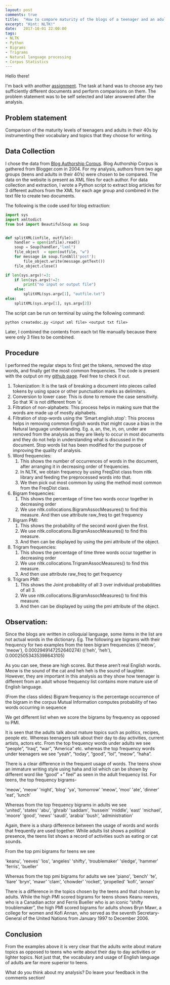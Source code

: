 ```yaml
---
layout: post
comments: true
title:  "How to compare maturity of the blogs of a teenager and an adult"
excerpt: "Hint: NLTK!"
date:   2017-10-01 22:00:00
tags:
- NLTK
- Python
- Bigrams
- Trigrams
- Natural language processing
- Corpus Statistics
---
```


Hello there!

I'm back with another [assignment](https://github.com/ayesha92ahmad/blog-comparison-teen-middleaged).
The task at hand was to choose any two sufficiently different documents and perform comparisons on them. The problem statement was to be self selected and later answered after the analysis.


## Problem statement
Comparison of the maturity levels of teenagers and adults in their 40s by instrumenting their vocabulary and topics that they choose for writing.

## Data Collection
I chose the data from [Blog Authorship Corpus](http://u.cs.biu.ac.il/~koppel/BlogCorpus.htm).
Blog Authorship Corpus is gathered from Blogger.com in 2004. For my analysis, authors from two age groups (teens and adults in their 40’s) were chosen to be compared. The data on the website is present as XML files for each author. For data collection and extraction, I wrote a Python script to extract blog articles for 3 different authors from the XML for each age group and combined in the text file to create two documents.

The following is the code used for blog extraction:


```Python
import sys
import xmltodict
from bs4 import BeautifulSoup as Soup


def splitXML(infile, outfile):
    handler = open(infile).read()
    soup = Soup(handler,"lxml")
    file_object  = open(outfile, "w")
    for message in soup.findAll('post'):
        file_object.write(message.getText())
    file_object.close()

if len(sys.argv)!=3:
    if len(sys.argv)!=2:
        print("no input or output file")
    else:
        splitXML(sys.argv[1], "outfile.txt")
else:
    splitXML(sys.argv[1], sys.argv[2])
```

The script can be run on terminal by using the following command:
```
python createdoc.py <input xml file> <output txt file>
```
Later, I combined the contents from each txt file manually because there were only 3 files to be combined.


## Procedure

I performed the regular steps to first get the tokens, removed the stop words, and finally get the most common frequencies. The code is present with the output on my [github page](https://github.com/ayesha92ahmad/blog-comparison-teen-middleaged). Feel free to check it out.


1. Tokenization: It is the task of breaking a document into pieces called tokens by using space or other punctuation marks as delimiters.
2. Conversion to lower case: This is done to remove the case sensitivity. So that ‘A’ is not different from ‘a’.
3. Filtration of non-alphabets: This process helps in making sure that the words are made up of mostly alphabets.
4. Filtration of stop-words using the 'Smart.english.stop': This process helps in removing common English words that might cause a bias in the Natural language understanding. Eg. a, an, the, in, on, under are removed from the analysis as they are likely to occur in most documents and they do not help in understanding what is discussed in the document. Stop words list has been modified for the purpose of improving the quality of analysis.
5.	Word frequencies:
    1.	This shows the number of occurrences of words in the document, after arranging it in decreasing order of frequencies.
    1.	In NLTK, we obtain frequency by using FreqDist class from nltk library and feeding the preprocessed words into that.
    1.	We then pick out most common by using the method most common from the FreqDist class.
6.	Bigram frequencies:
    1.	This shows the percentage of time two words occur together in decreasing order
    1.	We use nltk.collocations.BigramAssocMeasures() to find this measure.
    And then use attribute raw_freq to get frequency
7.	Bigram PMI:
    1.	This shows the probability of the second word given the first.
    1.	We use nltk.collocations.BigramAssocMeasures() to find this measure.
    1.	And then can be displayed by using the pmi attribute of the object.
8.	Trigram frequencies:
    1.	This shows the percentage of time three words occur together in decreasing order
    1.	We use nltk.collocations.TrigramAssocMeasures() to find this measure.
    1. And then use attribute raw_freq to get frequency
9.	Trigram PMI:
    1.	This shows the Joint probability of all 3 over individual probabilities of all 3.
    1.	We use nltk.collocations.BigramAssocMeasures() to find this measure.
    1.	And then can be displayed by using the pmi attribute of the object.



## Observation:

Since the blogs are written in colloquial language, some items in the list are not actual words in the dictionary. Eg. The following are bigrams with their frequency for two examples from the teen bigram frequencies
(('meow', 'meow'), 0.0002949147252640274)
(('heh', 'heh'), 0.00025053435398643105)

As you can see, these are high scores. But these aren’t real English words. Meow is the sound of the cat and heh heh is the sound of laughter. However, they are important in this analysis as they show how teenager is different from an adult whose frequency list contains more mature use of English language.

(From the class slides)
Bigram frequency is the percentage occurrence of the bigram in the corpus
Mutual Information computes probability of two words occurring in sequence

We get different list when we score the bigrams by frequency as opposed to PMI.

It is seen that the adults talk about mature topics such as politics, recipes, people etc. Whereas teenagers talk about their day to day activities, current artists, actors etc.
From the top frequency words under adults we see “people”, “Iraq”, “war”, “America” etc. whereas the top frequency words under teenagers we see “yeah”, “today”, “good”, “lol”, “meow”, “haha”.

There is a clear difference in the frequent usage of words. The teens show an immature writing style using haha and lol which can be shown by different word like “good” +” feel” as seen in the adult frequency list.
For teens, the top frequency bigrams-

'meow', 'meow'
'night', 'blog'
'ya', 'tomorrow'
'meow', 'moo'
'ate', 'dinner'
'eat', 'lunch'

Whereas from the top frequency bigrams in adults we see  
'united', 'states'
'abu', 'ghraib'
'saddam', 'hussein'
'middle', 'east'
'michael', 'moore'
'good', 'news'
'saudi', 'arabia'
'bush', 'administration'

Again, there is a sharp difference between the usage of words and words that frequently are used together.  While adults list shows a political presence, the teens list shows a record of activities such as eating or cat sounds.

From the top pmi bigrams for teens we see

'keanu', 'reeves'
'los', 'angeles'
'shifty', 'troublemaker'
'sledge', 'hammer'
'ferris', 'bueller'

Whereas from the top pmi bigrams for adults we see
'piano', 'bench'
'te', 'tiare'
'bryn', 'mawr'
'clam', 'chowder'
'rocket', 'propelled'
'kofi', 'annan'

There is a difference in the topics chosen by the teens and that chosen by adults. While the high PMI scored bigrams for teens shows Keanu reeves, who is a Canadian actor and Ferris Bueller who is an iconic “shifty troublemaker”, the high PMI scored bigrams for adults shows Bryn Mawr, a college for women and Kofi Annan, who served as the seventh Secretary-General of the United Nations from January 1997 to December 2006.

## Conclusion

From the examples above it is very clear that the adults write about mature topics as opposed to teens who write about their day to day activities or lighter topics. Not just that, the vocabulary and usage of English language of adults are far more superior to teens.

What do you think about my analysis? Do leave your feedback in the comments section!
